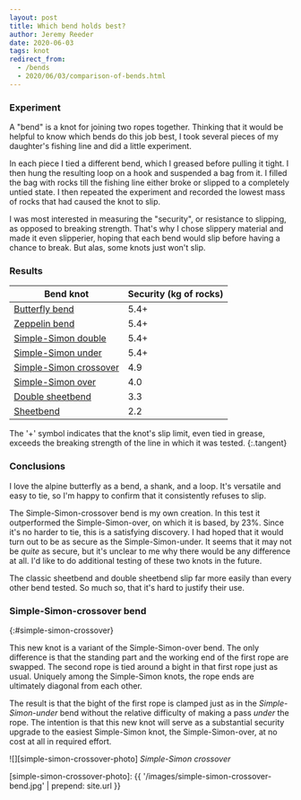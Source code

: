 ```yaml
---
layout: post
title: Which bend holds best?
author: Jeremy Reeder
date: 2020-06-03
tags: knot
redirect_from:
  - /bends
  - 2020/06/03/comparison-of-bends.html
---
```


### Experiment

A "bend" is a knot for joining two ropes together. Thinking that it would be
helpful to know which bends do this job best, I took several pieces of my
daughter's fishing line and did a little experiment.

In each piece I tied a different bend, which I greased before pulling it tight.
I then hung the resulting loop on a hook and suspended a bag from it. I filled
the bag with rocks till the fishing line either broke or slipped to a
completely untied state. I then repeated the experiment and recorded the lowest mass of rocks that had caused the knot to slip.

I was most interested in measuring the "security", or resistance to slipping,
as opposed to breaking strength. That's why I chose slippery material and made
it even slipperier, hoping that each bend would slip before having a chance to
break. But alas, some knots just won't slip.


### Results

| Bend knot                                        | Security (kg of rocks) |
|--------------------------------------------------|------------------------|
| [Butterfly bend][butterfly-bend]                 | 5.4+                   |
| [Zeppelin bend][zeppelin-bend]                   | 5.4+                   |
| [Simple-Simon double][simple-simon-double]       | 5.4+                   |
| [Simple-Simon under][simple-simon-under]         | 5.4+                   |
| [Simple-Simon crossover][simple-simon-crossover] | 4.9                    |
| [Simple-Simon over][simple-simon-over]           | 4.0                    |
| [Double sheetbend][sheetbend-double]             | 3.3                    |
| [Sheetbend][sheetbend]                           | 2.2                    |

The '+' symbol indicates that the knot's slip limit, even tied in grease,
exceeds the breaking strength of the line in which it was tested.
{:.tangent}


### Conclusions

I love the alpine butterfly as a bend, a shank, and a loop. It's versatile and
easy to tie, so I'm happy to confirm that it consistently refuses to slip.

The Simple-Simon-crossover bend is my own creation. In this test it
outperformed the Simple-Simon-over, on which it is based, by 23%. Since it's no
harder to tie, this is a satisfying discovery. I had hoped that it would turn
out to be as secure as the Simple-Simon-under. It seems that it may not be
_quite_ as secure, but it's unclear to me why there would be any difference at
all. I'd like to do additional testing of these two knots in the future.

The classic sheetbend and double sheetbend slip far more easily than every
other bend tested. So much so, that it's hard to justify their use.


### Simple-Simon-crossover bend
{:#simple-simon-crossover}

This new knot is a variant of the Simple-Simon-over bend. The only difference
is that the standing part and the working end of the first rope are swapped.
The second rope is tied around a bight in that first rope just as usual.
Uniquely among the Simple-Simon knots, the rope ends are ultimately diagonal
from each other.

The result is that the bight of the first rope is clamped just as in the
_Simple-Simon-under_ bend without the relative difficulty of making a pass
_under_ the rope. The intention is that this new knot will serve as a
substantial security upgrade to the easiest Simple-Simon knot, the
Simple-Simon-over, at no cost at all in required effort.


![][simple-simon-crossover-photo]
*Simple-Simon crossover*


[simple-simon-crossover-photo]: {{ '/images/simple-simon-crossover-bend.jpg' | prepend: site.url }}

[butterfly-bend]:         https://www.netknots.com/rope_knots/alpine-butterfly-bend
[sheetbend]:              https://en.wikipedia.org/wiki/Sheet_bend
[sheetbend-double]:       https://en.wikipedia.org/wiki/Sheet_bend#Double_sheet_bend
[simple-simon-crossover]: #simple-simon-crossover
[simple-simon-double]:    https://www.youtube.com/watch?v=rzz74SBDtBA
[simple-simon-over]:      https://korpegard.se/knot/?knot=22
[simple-simon-under]:     https://en.wikipedia.org/wiki/Simple_Simon_under
[zeppelin-bend]:          https://www.netknots.com/rope_knots/zeppelin-bend
